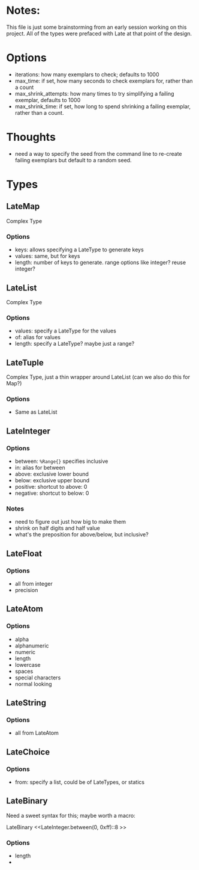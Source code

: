 # Notes:
This file is just some brainstorming from an early session working on this project.  All of the types were prefaced with Late at that point of the design.

# Options

- iterations: how many exemplars to check; defaults to 1000
- max_time: if set, how many seconds to check exemplars for, rather than a count
- max_shrink_attempts: how many times to try simplifying a failing exemplar, defaults to 1000
- max_shrink_time: if set, how long to spend shrinking a failing exemplar, rather than a count.


# Thoughts

- need a way to specify the seed from the command line to re-create failing exemplars
  but default to a random seed.

# Types

## LateMap

Complex Type

### Options

- keys: allows specifying a LateType to generate keys
- values: same, but for keys
- length: number of keys to generate.  range options like integer? reuse integer?

## LateList

Complex Type

### Options

- values: specify a LateType for the values
- of: alias for values
- length: specify a LateType? maybe just a range?

## LateTuple

Complex Type, just a thin wrapper around LateList (can we also do this for Map?)

### Options

- Same as LateList

## LateInteger

### Options

- between: `%Range{}` specifies inclusive
- in: alias for between
- above: exclusive lower bound
- below: exclusive upper bound
- positive: shortcut to above: 0
- negative: shortcut to below: 0

### Notes

- need to figure out just how big to make them
- shrink on half digits and half value
- what's the preposition for above/below, but inclusive?

## LateFloat

### Options

- all from integer
- precision

## LateAtom

### Options

- alpha
- alphanumeric
- numeric
- length
- lowercase
- spaces
- special characters
- normal looking

## LateString

### Options

- all from LateAtom

## LateChoice

### Options

- from: specify a list, could be of LateTypes, or statics

## LateBinary

Need a sweet syntax for this; maybe worth a macro:

LateBinary <<LateInteger.between(0, 0xff)::8 >>
### Options

- length
-

